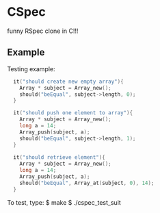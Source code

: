 CSpec
=====

funny RSpec clone in C!!!


## Example

Testing example:
```c
  it("should create new empty array"){
    Array * subject = Array_new();
    should("beEqual", subject->length, 0);
  }

  it("should push one element to array"){
    Array * subject = Array_new();
    long a = 14;
    Array_push(subject, a);
    should("beEqual", subject->length, 1);
  }
  
  it("should retrieve element"){
    Array * subject = Array_new();
    long a = 14;
    Array_push(subject, a);
    should("beEqual", Array_at(subject, 0), 14);
  }
```
To test, type:
  $ make
  $ ./cspec_test_suit
